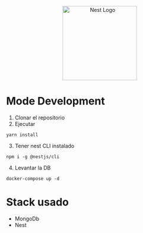 <p align="center">
  <a href="http://nestjs.com/" target="blank"><img src="https://nestjs.com/img/logo-small.svg" width="200" alt="Nest Logo" /></a>
</p>

# Mode Development
1. Clonar el repositorio
2. Ejecutar
```
yarn install
```
3. Tener nest CLI instalado
```
npm i -g @nestjs/cli
```
4. Levantar la DB
```
docker-compose up -d
```

# Stack usado
* MongoDb
* Nest
